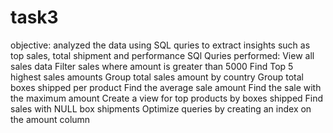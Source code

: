 # task3
objective: analyzed the data using SQL quries to extract insights such as top sales, total shipment and performance
SQl Quries performed: 
View all sales data
Filter sales where amount is greater than 5000 
Find Top 5 highest sales amounts
Group total sales amount by country
Group total boxes shipped per product 
Find the average sale amount 
Find the sale with the maximum amount 
Create a view for top products by boxes shipped 
Find sales with NULL box shipments 
Optimize queries by creating an index on the amount column
